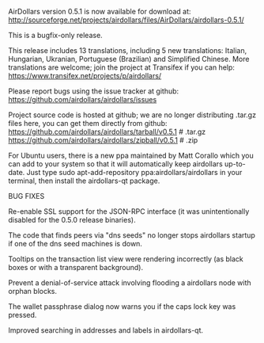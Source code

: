 AirDollars version 0.5.1 is now available for download at:
http://sourceforge.net/projects/airdollars/files/AirDollars/airdollars-0.5.1/

This is a bugfix-only release.

This release includes 13 translations, including 5 new translations:
Italian, Hungarian, Ukranian, Portuguese (Brazilian) and Simplified Chinese.
More translations are welcome; join the project at Transifex if you can help:
https://www.transifex.net/projects/p/airdollars/

Please report bugs using the issue tracker at github:
https://github.com/airdollars/airdollars/issues

Project source code is hosted at github; we are no longer
distributing .tar.gz files here, you can get them
directly from github:
https://github.com/airdollars/airdollars/tarball/v0.5.1  # .tar.gz
https://github.com/airdollars/airdollars/zipball/v0.5.1  # .zip

For Ubuntu users, there is a new ppa maintained by Matt Corallo which
you can add to your system so that it will automatically keep
airdollars up-to-date.  Just type
sudo apt-add-repository ppa:airdollars/airdollars
in your terminal, then install the airdollars-qt package.


BUG FIXES

Re-enable SSL support for the JSON-RPC interface (it was unintentionally
disabled for the 0.5.0 release binaries).

The code that finds peers via "dns seeds" no longer stops airdollars startup
if one of the dns seed machines is down.

Tooltips on the transaction list view were rendering incorrectly (as black boxes
or with a transparent background).

Prevent a denial-of-service attack involving flooding a airdollars node with
orphan blocks.

The wallet passphrase dialog now warns you if the caps lock key was pressed.

Improved searching in addresses and labels in airdollars-qt.
